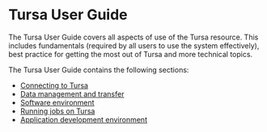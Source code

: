 # Tursa User Guide

The Tursa User Guide covers all aspects of use of
the Tursa resource. This includes fundamentals (required by all users
to use the system effectively), best practice for getting the most out
of Tursa and more technical topics.

The Tursa User Guide contains the following sections:

  - [Connecting to Tursa](connecting.md)
  - [Data management and transfer](data.md)
  - [Software environment](sw-environment.md)
  - [Running jobs on Tursa](scheduler.md)
  - [Application development environment](dev-environment.md)
